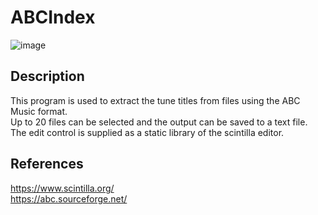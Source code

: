 # ABCIndex
![image](https://user-images.githubusercontent.com/59138188/204044188-b3387e64-f0d7-4454-8cc0-b6e96750a94d.png)
## Description
This program is used to extract the tune titles from files using the ABC Music format.<br>
Up to 20 files can be selected and the output can be saved to a text file.<br>
The edit control is supplied as a static library of the scintilla editor.<br>
## References
https://www.scintilla.org/<br>
https://abc.sourceforge.net/
